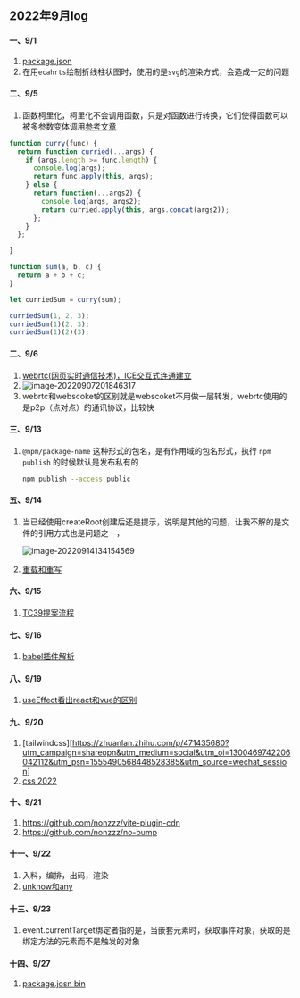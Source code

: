 ## 2022年9月log

#### 一、9/1

1. [package.json](https://blog.csdn.net/u012384510/article/details/124958427)
2. 在用`ecahrts`绘制折线柱状图时，使用的是`svg`的渲染方式，会造成一定的问题

#### 二、9/5

1. 函数柯里化，柯里化不会调用函数，只是对函数进行转换，它们使得函数可以被多参数变体调用[参考文章](https://mp.weixin.qq.com/s/6--P-M5nYC052SxjK77hHQ)

```js
function curry(func) {
  return function curried(...args) {
    if (args.length >= func.length) {
      console.log(args);
      return func.apply(this, args);
    } else {
      return function(...args2) {
        console.log(args, args2);
        return curried.apply(this, args.concat(args2));
      };
    }
  };

}

function sum(a, b, c) {
  return a + b + c;
}

let curriedSum = curry(sum);

curriedSum(1, 2, 3);
curriedSum(1)(2, 3);
curriedSum(1)(2)(3);
```

#### 二、9/6
1. [webrtc(网页实时通信技术)，ICE交互式连通建立](https://webrtc.org.cn/webrtc-tutorial-basic/)
2. ![image-20220907201846317](https://user-images.githubusercontent.com/65204427/189119352-7e0823f8-bfab-4d60-b293-529743e00900.png)
3. webrtc和webscoket的区别就是webscoket不用做一层转发，webrtc使用的是p2p（点对点）的通讯协议，比较快

#### 三、9/13
1. `@npm/package-name` 这种形式的包名，是有作用域的包名形式，执行 `npm publish` 的时候默认是发布私有的

   ```bash
   npm publish --access public
   ```
   
#### 五、9/14

1. 当已经使用createRoot创建后还是提示，说明是其他的问题，让我不解的是文件的引用方式也是问题之一，

   ![image-20220914134154569](C:\Users\xt09\Desktop\blog\2022年9月log.assets\image-20220914134154569.png)

2. [重载和重写](https://blog.csdn.net/weixin_44036436/article/details/103816856)

#### 六、9/15

1. [TC39提案流程](https://zhuanlan.zhihu.com/p/504351999)

#### 七、9/16

1. [babel插件解析](https://copyfuture.com/blogs-details/20210316155235542v)

#### 八、9/19

1. [useEffect看出react和vue的区别](https://mp.weixin.qq.com/s/jHBbKUmF6Ka9nQwr5kqOAQ)

#### 九、9/20

1. [tailwindcss][https://zhuanlan.zhihu.com/p/471435680?utm_campaign=shareopn&utm_medium=social&utm_oi=1300469742206042112&utm_psn=1555490568448528385&utm_source=wechat_session]
2. [css 2022](https://hpdvcnjj93.feishu.cn/mindnotes/bmncnYaG3Exfu1y6QnwoeIvAmig)

#### 十、9/21

1. https://github.com/nonzzz/vite-plugin-cdn
2. https://github.com/nonzzz/no-bump

#### 十一、9/22

 1. 入料，编排，出码，渲染
 2. [unknow和any](https://cloud.tencent.com/developer/article/1980658)

#### 十三、9/23

1. event.currentTarget绑定者指的是，当嵌套元素时，获取事件对象，获取的是绑定方法的元素而不是触发的对象

#### 十四、9/27

1. [package.josn bin](https://blog.csdn.net/weixin_43833570/article/details/97100520)

